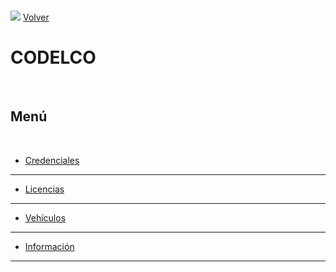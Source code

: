 <link rel="stylesheet" type="text/css" href="../styles.css">
<br>

![](icons/heart.png) [Volver](../index.md)
<br>

# CODELCO
<br>

## Menú
<br>

- [Credenciales](credenciales.md)
---
- [Licencias](licencias.md)
---
- [Vehículos](vehiculos.md)
---
- [Información](informacion.md)
---


